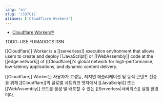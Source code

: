 ```yaml
---
lang: 'en'
slug: '/5D7C1C'
aliases: ['Cloudflare Workers']
---
```


- [Cloudflare Workers®](https://workers.cloudflare.com/)


TODO: USE FUMADOCS I18N

<div lang='en-US'>

[[Cloudflare]] Worker is a [[serverless]] execution environment that allows users to create and deploy [[JavaScript]] or [[WebAssembly]] code at the [[edge network]] of [[Cloudflare]]'s global network for high-performance, low-latency applications, and dynamic content delivery.

</div>


<div lang='ko-KR'>

[[Cloudflare]] Worker는 사용자가 고성능, 저지연 애플리케이션 및 동적 콘텐츠 전송을 위해 [[Cloudflare]]의 글로벌 네트워크 엣지에서 [[JavaScript]] 또는 [[WebAssembly]] 코드를 생성 및 배포할 수 있는 [[Serverless|서버리스]] 실행 환경이다.

</div>

